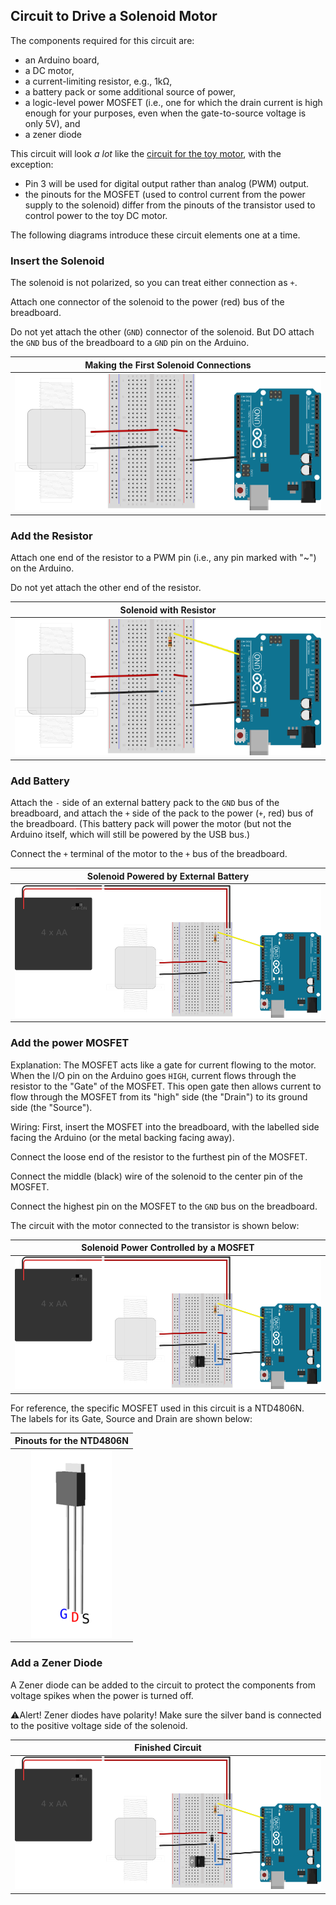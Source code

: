 ## Circuit to Drive a Solenoid Motor ##

The components required for this circuit are:

* an Arduino board,
* a DC motor,
* a current-limiting resistor, e.g., 1kΩ,
* a battery pack or some additional source of power, 
* a logic-level power MOSFET (i.e., one for which the drain current is high enough
for your purposes, even when the gate-to-source voltage is only 5V), and
* a zener diode

This circuit will look *a lot* like the [circuit for the toy motor](../5c-DC-Motors/circuit.html), 
with the exception:

* Pin 3 will be used for digital output rather than analog (PWM) output.
* the pinouts for the MOSFET (used to control current from the power supply to the solenoid)
differ from the pinouts of the transistor used to control power to the toy DC motor.

The following diagrams introduce these circuit elements one at a time.

### Insert the Solenoid ###

The solenoid is not polarized, so you can treat either connection as `+`.

Attach one connector of the solenoid to the power (red) bus of the breadboard.

Do not yet attach the other (`GND`) connector of the solenoid.  But DO attach the `GND`
bus of the breadboard to a `GND` pin on the Arduino.

| Making the First Solenoid Connections   |
|:---------------------------------------:|
| ![](images/solenoid_alone_bb.svg.png)   |

### Add the Resistor ###

Attach one end of the resistor to a PWM  pin (i.e., any pin marked with "~") on the Arduino.

Do not yet attach the other end of the resistor.

| Solenoid with Resistor                     |
|:------------------------------------------:|
| ![](images/solenoid_w_resistor_bb.svg.png) |

### Add Battery ###

Attach the `-` side of an external battery pack to the `GND` bus of the breadboard,
and attach the `+` side of the pack to the power (`+`, red) bus of the breadboard.
(This battery pack will power the motor (but not the 
Arduino itself, which will still be powered by the USB bus.)

Connect the `+` terminal of the motor to the `+` bus of the breadboard.

| Solenoid Powered by External Battery               |
|:--------------------------------------------------:|
| ![](images/solenoid_w_resistor_battery_bb.svg.png) |


### Add the power MOSFET ###

Explanation:  The MOSFET acts like a gate for current flowing to 
the motor.  When the I/O pin on the Arduino goes `HIGH`, current flows through 
the resistor to the "Gate" of the MOSFET.  This open gate then allows 
current to flow through the MOSFET from its "high" side (the "Drain") 
to its ground side (the "Source").

Wiring:  First, insert the MOSFET into the breadboard, with the labelled side 
facing the Arduino (or the metal backing facing away).

Connect the loose end of the resistor to the furthest pin of the MOSFET.

Connect the middle (black) wire of the solenoid to the center pin of the MOSFET.

Connect the highest pin on the MOSFET to the `GND` bus on the breadboard.

The circuit with the motor connected to the transistor is shown below:

| Solenoid Power Controlled by a MOSFET                   |
|:-------------------------------------------------------:|
| ![](images/solenoid_w_resistor_battery_fet_bb.svg.png)  |

For reference, the specific MOSFET used in this circuit is a NTD4806N.  
The labels for its Gate, Source and Drain are shown below:

| Pinouts for the NTD4806N        |
|:-------------------------------:|
| ![](images/mosfet-labelled.png) |

### Add a Zener Diode ###

A Zener diode can be added to the circuit to protect the components from voltage spikes
when the power is turned off.

⚠Alert!  Zener diodes have polarity!  Make sure the silver band is connected to the positive
voltage side of the solenoid.

| Finished Circuit                       |
|:--------------------------------------:|
| ![](images/solenoid_w_all_bb.svg.png)  |
